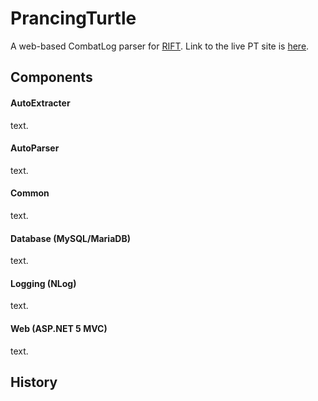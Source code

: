 # PrancingTurtle
A web-based CombatLog parser for [RIFT](http://www.riftgame.com). Link to the live PT site is [here](https://prancingturtle.com/).

## Components

#### AutoExtracter
text.

#### AutoParser
text.

#### Common
text.

#### Database (MySQL/MariaDB)
text.

#### Logging (NLog)
text.

#### Web (ASP.NET 5 MVC)
text.

## History
